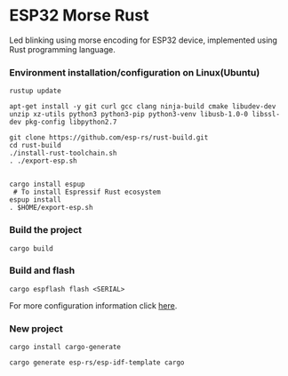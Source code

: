 # ESP32 Morse Rust

Led blinking using morse encoding for ESP32 device, implemented using Rust programming language.

### Environment installation/configuration on Linux(Ubuntu)

```
rustup update

apt-get install -y git curl gcc clang ninja-build cmake libudev-dev unzip xz-utils python3 python3-pip python3-venv libusb-1.0-0 libssl-dev pkg-config libpython2.7

git clone https://github.com/esp-rs/rust-build.git
cd rust-build
./install-rust-toolchain.sh
. ./export-esp.sh


cargo install espup
 # To install Espressif Rust ecosystem
espup install
. $HOME/export-esp.sh

```

### Build the project

```
cargo build
```

### Build and flash

```
cargo espflash flash <SERIAL>
```

For more configuration information click [here](https://github.com/esp-rs/rust-build).

### New project

```
cargo install cargo-generate

cargo generate esp-rs/esp-idf-template cargo
```
